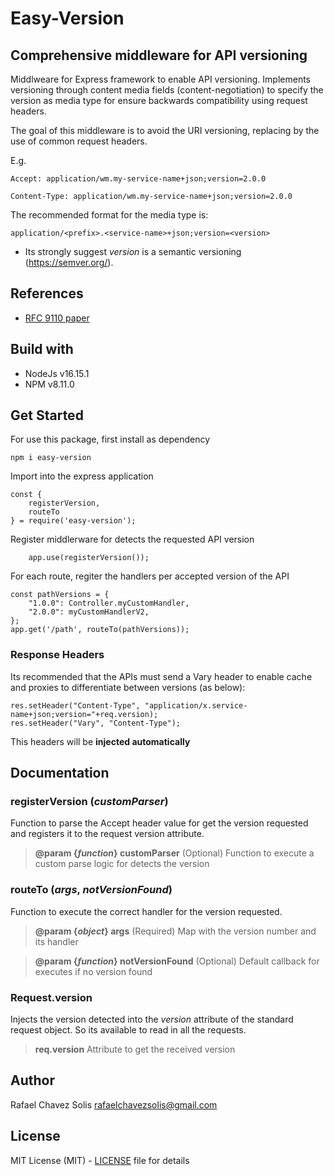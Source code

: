 # Easy-Version

## Comprehensive middleware for API versioning

Middlweare for Express framework to enable API versioning.
Implements versioning through content media fields (content-negotiation) to specify the version as media type for ensure backwards compatibility using request headers.

The goal of this middleware is to avoid the URI versioning, replacing by the use of common request headers.

E.g.
```
Accept: application/wm.my-service-name+json;version=2.0.0

Content-Type: application/wm.my-service-name+json;version=2.0.0
```

The recommended format for the media type is:
```
application/<prefix>.<service-name>+json;version=<version>
``` 
- Its strongly suggest *version* is a semantic versioning (https://semver.org/).

## References

- [RFC 9110 paper](https://www.rfc-editor.org/rfc/rfc9110.html#name-content-negotiation-fields)

## Build with

- NodeJs v16.15.1
- NPM v8.11.0

## Get Started

For use this package, first install as dependency 

```
npm i easy-version
```

Import into the express application

```
const {
    registerVersion,
    routeTo
} = require('easy-version');
```

Register middlerware for detects the requested API version
```
    app.use(registerVersion());
```

For each route, regiter the handlers per accepted version of the API
```
const pathVersions = {
    "1.0.0": Controller.myCustomHandler,
    "2.0.0": myCustomHandlerV2,
};
app.get('/path', routeTo(pathVersions));
```

### Response Headers

Its recommended that the APIs must send a Vary header to enable cache and proxies to differentiate between versions (as below):
```
res.setHeader("Content-Type", "application/x.service-name+json;version="+req.version);
res.setHeader("Vary", "Content-Type");
```
This headers will be **injected automatically**

## Documentation

### registerVersion (*customParser*)
Function to parse the Accept header value for get the version requested and registers it to the request version attribute.
 
> **@param {*function*} customParser** (Optional) Function to execute a custom parse logic for detects the version

### routeTo (*args*, *notVersionFound*)
 Function to execute the correct handler for the version requested.

 > **@param {*object*} args** (Required) Map with the version number and its handler

 > **@param {*function*} notVersionFound** (Optional) Default callback for executes if no version found

### Request.version
Injects the version detected into the *version* attribute of the standard request object. So its available to read in all the requests.

> **req.version** Attribute to get the received version

## Author

Rafael Chavez Solis <rafaelchavezsolis@gmail.com>

## License

MIT License (MIT) - [LICENSE](LICENSE) file for details
